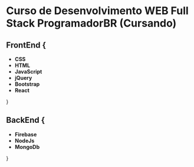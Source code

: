 # Curso de Desenvolvimento WEB Full Stack ProgramadorBR (Cursando)

## FrontEnd {
 * __CSS__ 
 * __HTML__ 
 * **JavaScript**
 * **jQuery**
 * **Bootstrap**
 * **React**
  
}
## BackEnd {
 * **Firebase** 
 * **NodeJs** 
 * **MongoDb**
  
}

